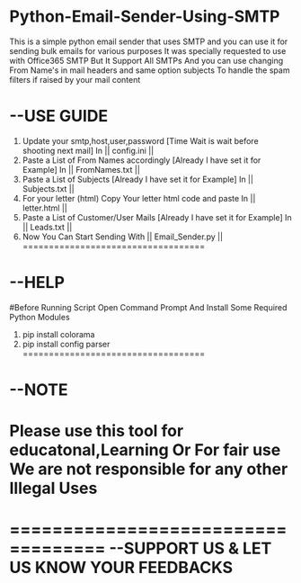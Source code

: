 # Python-Email-Sender-Using-SMTP

This is a simple python email sender that uses SMTP and you can use it for sending bulk emails for various purposes
It was specially requested to use with Office365 SMTP But It Support All SMTPs And you can use changing From Name's
in mail headers and same option subjects To handle the spam filters if raised by your mail content 

--USE GUIDE
===================================
1. Update your smtp,host,user,password [Time Wait is wait before shooting next mail]
   In || config.ini ||  
2. Paste a List of From Names accordingly [Already I have set it for Example] 
   In || FromNames.txt ||  
3. Paste a List of Subjects [Already I have set it for Example] 
   In || Subjects.txt || 
4. For your letter (html) Copy Your letter html code and paste
   In || letter.html || 
5. Paste a List of Customer/User Mails [Already I have set it for Example] 
   In || Leads.txt || 
6. Now You Can Start Sending With || Email_Sender.py ||
===================================

--HELP
===================================
#Before Running Script Open Command Prompt And Install Some Required Python Modules
 1. pip install colorama
 2. pip install config parser 
===================================

--NOTE
===================================
Please use this tool for educatonal,Learning Or For fair use
We are not responsible for any other Illegal Uses
===================================


===================================
--SUPPORT US & LET US KNOW YOUR FEEDBACKS
===================================
